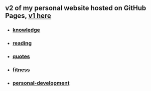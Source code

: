 ## v2 of my personal website hosted on GitHub Pages, [v1 here](https://github.com/gdmoney/georgedavitiani.com.v1)


- ### [knowledge](https://github.com/gdmoney/knowledge)

- ### [reading](https://github.com/gdmoney/reading)

- ### [quotes](https://github.com/gdmoney/quotes)

- ### [fitness](https://github.com/gdmoney/fitness)

- ### [personal-development](https://github.com/gdmoney/personal-development)
